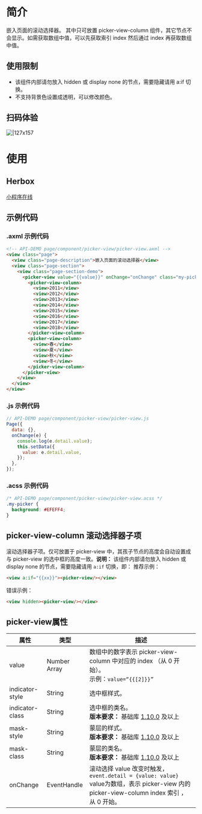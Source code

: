 
# 简介
嵌入页面的滚动选择器。 其中只可放置 picker-view-column 组件，其它节点不会显示。如需获取数组中值，可以先获取索引 index 然后通过 index 再获取数组中值。

## 使用限制

- 该组件内部请勿放入 hidden 或 display none 的节点，需要隐藏请用 a:if 切换。
- 不支持背景色设置成透明，可以修改颜色。

## 扫码体验
![|127x157](https://gw.alipayobjects.com/zos/skylark-tools/public/files/d93b902d444664bdadf2b4a7c7e6ba4b.png#align=left&display=inline&height=157&margin=%5Bobject%20Object%5D&originHeight=157&originWidth=127&status=done&style=none&width=127)

# 使用

## Herbox
[小程序在线](https://herbox-embed.alipay.com/s/doc-picker-view?theme=light&previewZoom=75&chInfo=openhome-doc) 

## 示例代码

### .axml 示例代码
```html
<!-- API-DEMO page/component/picker-view/picker-view.axml -->
<view class="page">
  <view class="page-description">嵌入页面的滚动选择器</view>
  <view class="page-section">
    <view class="page-section-demo">
      <picker-view value="{{value}}" onChange="onChange" class="my-picker">
        <picker-view-column>
          <view>2011</view>
          <view>2012</view>
          <view>2013</view>
          <view>2014</view>
          <view>2015</view>
          <view>2016</view>
          <view>2017</view>
          <view>2018</view>
        </picker-view-column>
        <picker-view-column>
          <view>春</view>
          <view>夏</view>
          <view>秋</view>
          <view>冬</view>
        </picker-view-column>
      </picker-view>
    </view>
  </view>
</view>
```

### .js 示例代码
```javascript
// API-DEMO page/component/picker-view/picker-view.js
Page({
  data: {},
  onChange(e) {
    console.log(e.detail.value);
    this.setData({
      value: e.detail.value,
    });
  },
});
```

### .acss 示例代码
```css
/* API-DEMO page/component/picker-view/picker-view.acss */
.my-picker {
  background: #EFEFF4;
}
```

## picker-view-column 滚动选择器子项
滚动选择器子项。仅可放置于 picker-view 中，其孩子节点的高度会自动设置成与 picker-view 的选中框的高度一致。**说明：** 该组件内部请勿放入 hidden 或 display none 的节点，需要隐藏请用 `a:if` 切换，即： 推荐示例：
```html
<view a:if="{{xx}}"><picker-view/></view>
```
错误示例：
```html
<view hidden><picker-view/></view>
```

##  picker-view属性
| **属性** | **类型** | **描述** |
| --- | --- | --- |
| value | Number Array | 数组中的数字表示 picker-view-column 中对应的 index （从 0 开始）。<br />示例：`value=“{{[2]}}”` |
| indicator-style | String | 选中框样式。 |
| indicator-class | String | 选中框的类名。<br />**版本要求：** 基础库 [1.10.0](https://opendocs.alipay.com/mini/framework/compatibility) 及以上 |
| mask-style | String | 蒙层的样式。<br />**版本要求：** 基础库 [1.10.0](https://opendocs.alipay.com/mini/framework/compatibility) 及以上 |
| mask-class | String | 蒙层的类名。<br />**版本要求：** 基础库 [1.10.0](https://opendocs.alipay.com/mini/framework/compatibility) 及以上 |
| onChange | EventHandle | 滚动选择 value 改变时触发，`event.detail = {value: value}` value为数组，表示 picker-view 内的 picker-view-column index 索引 ，从 0 开始。 |

 
